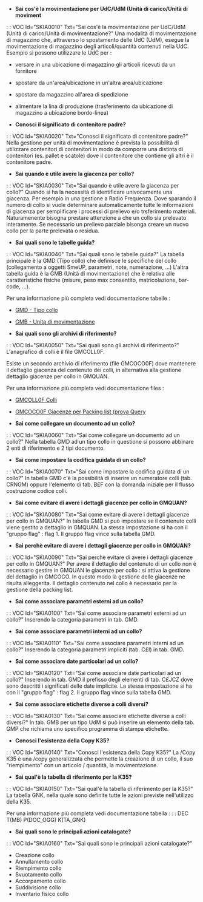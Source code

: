 - **Sai cos'è la movimentazione per UdC/UdM (Unità di carico/Unità di moviment**

 :  : VOC Id="SKIA0010" Txt="Sai cos'è la movimentazione per UdC/UdM (Unità di carico/Unità di movimentazione?"
Una modalità di movimentazione di magazzino che, attraverso lo spostamento delle UdC (UdM), esegue la movimentazione di magazzino degli articoli/quantità contenuti nella UdC.
Esempio si possono utilizzare le UdC per : 
-  versare in una ubicazione di magazzino gli articoli ricevuti da un fornitore
- spostare da un'area/ubicazione in un'altra area/ubicazione
- spostare da magazzino all'area di spedizione
- alimentare la lina di produzione (trasferimento da ubicazione di magazzino a ubicazione bordo-linea)

- **Conosci il significato di contenitore padre?**

 :  : VOC Id="SKIA0020" Txt="Conosci il significato di contenitore padre?"
Nella gestione per unità di movimentazione è prevista la possibilità di utilizzare contenitori di contenitori in modo da comporre una distinta di contenitori (es. pallet e scatole) dove il contenitore che contiene gli altri è il contenitore padre.

- **Sai quando è utile avere la giacenza per collo?**

 :  : VOC Id="SKIA0030" Txt="Sai quando è utile avere la giacenza per collo?"
Quando si ha la necessità di identificare univocamente una giacenza. Per esempio in una gestione a Radio Frequenza. Dove sparando il numero di collo si vuole determinare automaticamente tutte le informazioni di giacenza per semplificare i processi di prelievo e/o trsferimento materiali. Naturamenente bisogna prestare attenzione a che un collo sia prelevato interamente.  Se necessario un prelievo parziale bisonga creare un nuovo collo per la parte prelevata o residua.

- **Sai quali sono le tabelle guida?**

 :  : VOC Id="SKIA0040" Txt="Sai quali sono le tabelle guida?"
La tabella principale è la GMD (Tipo collo) che definisce le specifiche del collo (collegamento a oggetti SmeUP, parametri, note, numerazione, ...)
L'altra tabella guida è la GMB (Unità di movimentazione) che è relativa alle caratteristiche fisiche (misure, peso max consentito, matricolazione, bar-code, ...).

Per una informazione più completa vedi documentazione tabelle : 
- [GMD - Tipo collo](Sorgenti/OG/TA/TA_GMD)
- [GMB - Unita  di movimentazione](Sorgenti/OG/TA/TA_GMB)

- **Sai quali sono gli archivi di riferimento?**

 :  : VOC Id="SKIA0050" Txt="Sai quali sono gli archivi di riferimento?"
L'anagrafico di colli è il file GMCOLL0F.

Esiste un secondo archivio di riferimento (file GMCOCO0F) dove mantenere il dettaglio giacenza del contenuto dei colli, in alternativa alla gestione dettaglio giacenze per collo in GMQUAN.

Per una informazione più completa vedi documentazione files : 
- [GMCOLL0F Colli](Sorgenti/OJ/FILE/F_GMCOLL0F)
- [GMCOCO0F Giacenze per Packing list (prova Query](Sorgenti/OJ/FILE/F_GMCOCO0F)

- **Sai come collegare un documento ad un collo?**

 :  : VOC Id="SKIA0060" Txt="Sai come collegare un documento ad un collo?"
Nella tabella GMD ad un tipo collo in questione si possono abbinare 2 enti di riferimento e 2 tipi documento.

- **Sai come impostare la codifica guidata di un collo?**

 :  : VOC Id="SKIA0070" Txt="Sai come impostare la codifica guidata di un collo?"
In tabella GMD c'è la possibilità di inserire un numeratore colli (tab. CRNGM) oppure l'elemento di tab. B£F con la domanda iniziale per il flusso costruzione codice colli.

- **Sai come evitare di avere i dettagli  giacenze per collo in GMQUAN?**

 :  : VOC Id="SKIA0080" Txt="Sai come evitare di avere i dettagli  giacenze per collo in GMQUAN?"
In tabella GMD si può impostare se il contenuto colli viene gestito a dettaglio in GMQUAN.
La stessa impostazione si ha con il "gruppo flag" :  flag 1. Il gruppo flag vince sulla tabella GMD.

- **Sai perchè evitare di avere i dettagli  giacenze per collo in GMQUAN?**

 :  : VOC Id="SKIA0090" Txt="Sai perchè evitare di avere i dettagli  giacenze per collo in GMQUAN?"
Per avere il dettaglio del contenuto di un collo non è necessario gestire in GMQUAN le giacenze per collo :  si attiva la gestione del dettaglio in GMCOCO. In questo modo la gestione delle giacenze ne risulta alleggerita. Il dettaglio contenuto nel collo è necessario per la gestione della packing list.

- **Sai come associare parametri esterni ad un collo?**

 :  : VOC Id="SKIA0100" Txt="Sai come associare parametri esterni ad un collo?"
Inserendo la categoria parametri in tab. GMD.

- **Sai come associare parametri interni ad un collo?**

 :  : VOC Id="SKIA0110" Txt="Sai come associare parametri interni ad un collo?"
Inserendo la categoria parametri impliciti (tab. C£I) in tab. GMD.

- **Sai come associare date particolari ad un collo?**

 :  : VOC Id="SKIA0120" Txt="Sai come associare date particolari ad un collo?"
Inserendo in tab. GMD il prefisso degli elementi di tab. C£JCZ dove sono descritti i significati delle date implicite.
La stessa impostazione si ha con il "gruppo flag" :  flag 2. Il gruppo flag vince sulla tabella GMD.

- **Sai come associare etichette diverse a colli diversi?**

 :  : VOC Id="SKIA0130" Txt="Sai come associare etichette diverse a colli diversi?"
In tab. GMB per un tipo UdM si può inserire un elemento della tab. GMP che richiama uno specifico programma di stampa etichette.

- **Conosci l'esistenza della Copy K35?**

 :  : VOC Id="SKIA0140" Txt="Conosci l'esistenza della Copy K35?"
La /Copy K35 è una /copy generalizzata che permette la creazione di un collo, il suo "riempimento" con un articolo / quantità, la movimentazione.

- **Sai qual'è la tabella di riferimento per la K35?**

 :  : VOC Id="SKIA0150" Txt="Sai qual'è la tabella di riferimento per la K35?"
La tabella GNK, nella quale sono definite tutte le azioni previste nell'utilizzo della K35.

Per una informazione più completa vedi documentazione tabella : 
 :  : DEC T(MB) P(DOC_OGG) K(TA_GNK)

- **Sai quali sono le principali azioni catalogate?**

 :  : VOC Id="SKIA0160" Txt="Sai quali sono le principali azioni catalogate?"
- Creazione collo
- Annullamento collo
- Riempimento collo
- Svuotamento collo
- Accorpamento collo
- Suddivisione collo
- Inventario fisico collo
